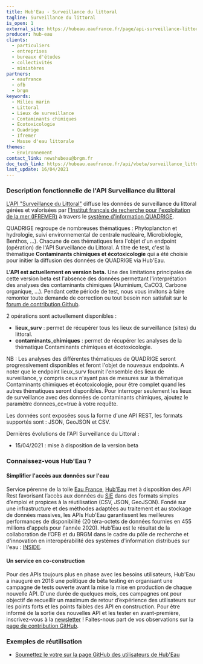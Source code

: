 ```yaml
---
title: Hub'Eau - Surveillance du littoral
tagline: Surveillance du littoral
is_open: 1
external_site: https://hubeau.eaufrance.fr/page/api-surveillance-littoral
producer: hub-eau
clients:
  - particuliers
  - entreprises
  - bureaux d'études
  - collectivités
  - ministères
partners:
  - eaufrance
  - ofb
  - brgm
keywords:
  - Milieu marin
  - Littoral
  - Lieux de surveillance
  - Contaminants chimiques
  - Ecotoxicologie
  - Quadrige
  - Ifremer
  - Masse d'eau littorale
themes:
  - Environnement
contact_link: newshubeau@brgm.fr
doc_tech_link: https://hubeau.eaufrance.fr/api/vbeta/surveillance_littoral/api-docs
last_update: 16/04/2021
---
```


### Description fonctionnelle de l'API Surveillance du littoral

[L'API "Surveillance du Littoral"](https://hubeau.eaufrance.fr/page/api-surveillance-littoral) diffuse les données de surveillance du littoral gérées et valorisées par [l'Institut français de recherche pour l'exploitation de la mer (IFREMER)](https://wwz.ifremer.fr) à travers le [système d'information QUADRIGE](http://quadrige.eaufrance.fr).

QUADRIGE regroupe de nombreuses thématiques : Phytoplancton et hydrologie, suivi environnemental de centrale nucléaire, Microbiologie, Benthos, ...). Chacune de ces thématiques fera l'objet d'un endpoint (opération) de l'API Surveillance du Littoral. A titre de test, c'est la thématique **Contaminants chimiques et écotoxicologie** qui a été choisie pour initier la diffusion des données de QUADRIGE via Hub'Eau.

**L'API est actuellement en version beta.** Une des limitations principales de cette version beta est l'absence des données permettant l'interprétation des analyses des contaminants chimiques (Aluminium, CaCO3, Carbone organique, ...). Pendant cette période de test, nous vous invitons à faire remonter toute demande de correction ou tout besoin non satisfait sur le [forum de contribution Github](http://github.com/BRGM/hubeau/issues).

2 opérations sont actuellement disponibles :

- **lieux_surv** : permet de récupérer tous les lieux de surveillance (sites) du littoral.
- **contaminants_chimiques** : permet de récupérer les analyses de la thématique Contaminants chimiques et écotoxicologie.

NB : Les analyses des différentes thématiques de QUADRIGE seront progressivement disponibles et feront l'objet de nouveaux endpoints. A noter que le endpoint lieux_surv fournit l'ensemble des lieux de surveillance, y compris ceux n'ayant pas de mesures sur la thématique Contaminants chimiques et écotoxicologie, pour être complet quand les autres thématiques seront disponibles. Pour interroger seulement les lieux de surveillance avec des données de contaminants chimiques, ajoutez le paramètre donnees_cc=true à votre requête.

Les données sont exposées sous la forme d'une API REST, les formats supportés sont : JSON, GeoJSON et CSV.

Dernières évolutions de l'API Surveillance du Littoral :

- 15/04/2021 : mise à disposition de la version beta

### Connaissez-vous Hub'Eau ?

#### Simplifier l'accès aux données sur l'eau

Service pérenne de la toile [Eau France](https://www.eaufrance.fr), [Hub'Eau](https://hubeau.eaufrance.fr/) met à disposition des API Rest favorisant l’accès aux données du [SIE](https://www.eaufrance.fr/donnees) dans des formats simples d’emploi et propices à la réutilisation (CSV, JSON, GeoJSON).
Fondé sur une infrastructure et des méthodes adaptées au traitement et au stockage de données massives, les APIs Hub'Eau garantissent les meilleures performances de disponibilité (20 téra-octets de données fournies en 455 millions d'appels pour l'année 2020).
Hub’Eau est le résultat de la collaboration de l’OFB et du BRGM dans le cadre du pôle de recherche et d'innovation en interopérabilité des systèmes d'information distribués sur l'eau : [INSIDE](http://www.pole-inside.fr/fr).

#### Un service en co-construction

Pour des APIs toujours plus en phase avec les besoins utilisateurs, Hub'Eau a inauguré en 2018 une politique de bêta testing en organisant une campagne de tests ouverte avant la mise la mise en production de chaque nouvelle API.
D'une durée de quelques mois, ces campagnes ont pour objectif de recueillir un maximum de retour d’expérience des utilisateurs sur les points forts et les points faibles des API en construction.
Pour être informé de la sortie des nouvelles API et les tester en avant-première, inscrivez-vous à la [newsletter](https://hubeau.eaufrance.fr/newsletter) !
Faites-nous part de vos observations sur la [page de contribution GitHub](https://github.com/BRGM/hubeau/issues).

### Exemples de réutilisation

- [Soumettez le votre sur la page GitHub des utilisateurs de Hub'Eau](https://github.com/BRGM/hubeau)
